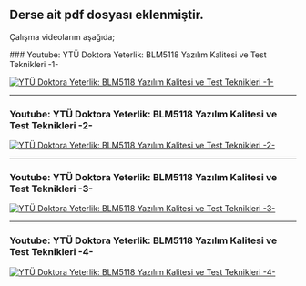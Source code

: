 
## Derse ait pdf dosyası eklenmiştir. 

Çalışma videolarım aşağıda; 



### Youtube: YTÜ Doktora Yeterlik: BLM5118 Yazılım Kalitesi ve Test Teknikleri -1-

[![YTÜ Doktora Yeterlik: BLM5118 Yazılım Kalitesi ve Test Teknikleri -1-](https://img.youtube.com/vi/3_mEmLQ752c/maxresdefault.jpg)](https://www.youtube.com/watch?v=3_mEmLQ752c)


----

### Youtube: YTÜ Doktora Yeterlik: BLM5118 Yazılım Kalitesi ve Test Teknikleri -2-

[![YTÜ Doktora Yeterlik: BLM5118 Yazılım Kalitesi ve Test Teknikleri -2-](https://img.youtube.com/vi/RU3qatWzL6g/maxresdefault.jpg)](https://www.youtube.com/watch?v=RU3qatWzL6g)


----


### Youtube: YTÜ Doktora Yeterlik: BLM5118 Yazılım Kalitesi ve Test Teknikleri -3-

[![YTÜ Doktora Yeterlik: BLM5118 Yazılım Kalitesi ve Test Teknikleri -3-](https://img.youtube.com/vi/V6CJcG8KrP8/maxresdefault.jpg)](https://www.youtube.com/watch?v=V6CJcG8KrP8)


----


### Youtube: YTÜ Doktora Yeterlik: BLM5118 Yazılım Kalitesi ve Test Teknikleri -4-

[![YTÜ Doktora Yeterlik: BLM5118 Yazılım Kalitesi ve Test Teknikleri -4-](https://img.youtube.com/vi/pdm86fDxCzo/maxresdefault.jpg)](https://www.youtube.com/watch?v=pdm86fDxCzo)



